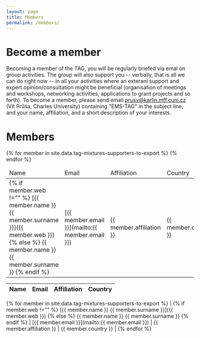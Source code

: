 ```yaml
---
layout: page
title: Members
permalink: /members/
---
```


# Become a member

Becoming a member of the TAG, you will be regularly briefed via emal on group activities. The group will also support you -- verbally, that is all we can do right now -- in all your activities where an exteranl support and expert opinion/consultation might be beneficial (organisation of meetings and workshops, networking activities, applications to grant projects and so forth). To become a member, please send email [prusv@karlin.mff.cuni.cz](mailto:prusv@karlin.mff.cuni.cz) (Vít Průša, Charles University) containing "EMS-TAG" in the subject line, and your name, affiliation, and a short description of your interests. 


# Members

<table>

<thead>
<tr>
<td>
Name
</td>
<td>
Email
</td>
<td>
Affiliation
</td>
<td>
Country
</td>
</tr>
</thead>

<tbody>
{% for member in site.data.tag-mixtures-supporters-to-export %}
<tr>
<td>
{% if member.web !="" %}
[{{ member.name }} {{ member.surname }}]({{ member.web }})
{% else %}
{{ member.name }} {{ member.surname }}
{% endif %}
</td>
<td>
[{{ member.email }}](mailto:{{ member.email }})
</td>
<td>
{{ member.affiliation }}
</td>
<td>
{{ member.country }}
</td>
</tr>
{% endfor %}
</tbody>

</table>



| Name | Email | Affiliation | Country |
| ---- | ---- | ---- | ---- |
{% for member in site.data.tag-mixtures-supporters-to-export %}
| (% if member.web !="" %} [{{ member.name }} {{ member.surname }}]({{ member.web }}) {% else %} {{ member.name }} {{ member.surname }} {% endif %} | [{{ member.email }}](mailto:{{ member.email }}) | {{ member.affiliation }} | {{ member.country }} | {% endfor %}

